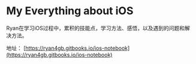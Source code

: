 # My Everything about iOS

Ryan在学习iOS过程中，累积的技能点，学习方法、感悟，以及遇到的问题和解决方法。

地址： [https://ryan4gb.gitbooks.io/ios-notebook](https://ryan4gb.gitbooks.io/ios-notebook)





